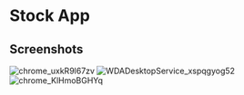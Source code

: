 
# Stock App

## Screenshots
![chrome_uxkR9l67zv](https://github.com/praveenkumarv/laravel-stock-app/assets/1473238/689e7b33-27e2-4cd0-8c6c-bfe93f80731e)
![WDADesktopService_xspqgyog52](https://github.com/praveenkumarv/laravel-stock-app/assets/1473238/b7929106-04cf-49c3-a96b-f202b130a34c)
![chrome_KlHmoBGHYq](https://github.com/praveenkumarv/laravel-stock-app/assets/1473238/76964be2-c55b-4ff7-a2c8-44756c08c195)
